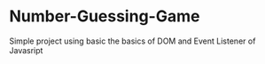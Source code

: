# Number-Guessing-Game
Simple project using basic the basics of DOM and Event Listener of Javasript
